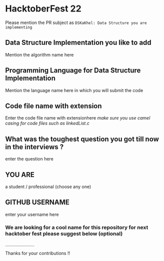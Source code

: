 # HacktoberFest 22

Please mention the PR subject as `DSKaKhel: Data Structure you are implementing`

## Data Structure Implementation you like to add

Mention the algorithm name here

## Programming Language for Data Structure Implementation

Mention the language name here in which you will submit the code

## Code file name with extension

Enter the code file name with extensionhere
*make sure you use camel casing for code files such as linkedList.c*

## What was the toughest question you got till now in the interviews ?

enter the question here

## YOU ARE

a student / professional (choose any one)

## GITHUB USERNAME

enter your username here

### We are looking for a cool name for this repository for next hacktober fest please suggest below (optional)

`_____________`

Thanks for your contributions !!
